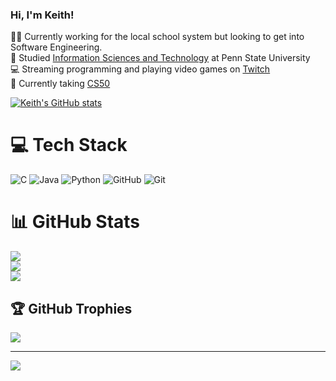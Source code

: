 <!-- Intro and bio -->

### Hi, I'm Keith!

🧑‍💼 Currently working for the local school system but looking to get into Software Engineering.<br>
🏫 Studied [Information Sciences and Technology](https://ist.psu.edu/) at Penn State University<br>
💻 Streaming programming and playing video games on [Twitch](https://www.twitch.tv/kinslay3r)<br>
📖 Currently taking [CS50](https://cs50.harvard.edu/x/2025/)<br>

<!-- Github stats from https://github.com/anuraghazra/github-readme-stats -->
[![Keith's GitHub stats](https://github-readme-stats.vercel.app/api?username=kinslay3r&theme=dracula)](https://github.com/kinslay3r/github-readme-stats)


# 💻 Tech Stack
![C](https://img.shields.io/badge/c-%2300599C.svg?style=flat-square&logo=c&logoColor=white) ![Java](https://img.shields.io/badge/java-%23ED8B00.svg?style=flat-square&logo=openjdk&logoColor=white) ![Python](https://img.shields.io/badge/python-3670A0?style=flat-square&logo=python&logoColor=ffdd54) ![GitHub](https://img.shields.io/badge/github-%23121011.svg?style=flat-square&logo=github&logoColor=white) ![Git](https://img.shields.io/badge/git-%23F05033.svg?style=flat-square&logo=git&logoColor=white)
# 📊 GitHub Stats
![](https://github-readme-stats.vercel.app/api?username=kinslay3r&theme=dark&hide_border=false&include_all_commits=false&count_private=false)<br/>
![](https://github-readme-streak-stats.herokuapp.com/?user=kinslay3r&theme=dark&hide_border=false)<br/>
![](https://github-readme-stats.vercel.app/api/top-langs/?username=kinslay3r&theme=dark&hide_border=false&include_all_commits=false&count_private=false&layout=compact)

## 🏆 GitHub Trophies
![](https://github-profile-trophy.vercel.app/?username=kinslay3r&theme=dracula&no-frame=false&no-bg=true&margin-w=4)

---
[![](https://visitcount.itsvg.in/api?id=kinslay3r&icon=0&color=8)](https://visitcount.itsvg.in)

<!-- Proudly created with GPRM ( https://gprm.itsvg.in ) -->
